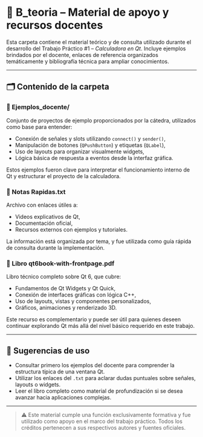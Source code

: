 # 📘 B_teoria – Material de apoyo y recursos docentes

Esta carpeta contiene el material teórico y de consulta utilizado durante el desarrollo del Trabajo Práctico #1 – *Calculadora en Qt*. Incluye ejemplos brindados por el docente, enlaces de referencia organizados temáticamente y bibliografía técnica para ampliar conocimientos.

---

## 🗂 Contenido de la carpeta

### 📁 Ejemplos_docente/
Conjunto de proyectos de ejemplo proporcionados por la cátedra, utilizados como base para entender:
- Conexión de señales y slots utilizando `connect()` y `sender()`,
- Manipulación de botones (`QPushButton`) y etiquetas (`QLabel`),
- Uso de layouts para organizar visualmente widgets,
- Lógica básica de respuesta a eventos desde la interfaz gráfica.

Estos ejemplos fueron clave para interpretar el funcionamiento interno de Qt y estructurar el proyecto de la calculadora.

### 📄 Notas Rapidas.txt
Archivo con enlaces útiles a:
- Videos explicativos de Qt,
- Documentación oficial,
- Recursos externos con ejemplos y tutoriales.

La información está organizada por tema, y fue utilizada como guía rápida de consulta durante la implementación.

### 📘 Libro qt6book-with-frontpage.pdf
Libro técnico completo sobre Qt 6, que cubre:
- Fundamentos de Qt Widgets y Qt Quick,
- Conexión de interfaces gráficas con lógica C++,
- Uso de layouts, vistas y componentes personalizados,
- Gráficos, animaciones y renderizado 3D.

Este recurso es complementario y puede ser útil para quienes deseen continuar explorando Qt más allá del nivel básico requerido en este trabajo.

---

## 📝 Sugerencias de uso

- Consultar primero los ejemplos del docente para comprender la estructura típica de una ventana Qt.
- Utilizar los enlaces del `.txt` para aclarar dudas puntuales sobre señales, layouts o widgets.
- Leer el libro completo como material de profundización si se desea avanzar hacia aplicaciones complejas.

---

> ⚠️ Este material cumple una función exclusivamente formativa y fue utilizado como apoyo en el marco del trabajo práctico. Todos los créditos pertenecen a sus respectivos autores y fuentes oficiales.
